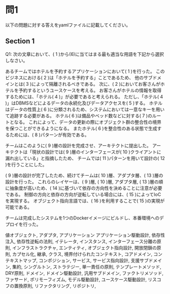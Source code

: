 # 問1

以下の問題に対する答えをyamlファイルに記載してください。

## Section 1



Q1: 次の文章において、( 1 )から(6)に当てはまる最も適当な用語を下記から選択しなさい。


あるチームではホテルを予約するアプリケーションにおいて( 1 )を行った。
このビジネスにおける( 2 )は「ホテルを予約する」ことであるため、
他のサブドメインとは( 3 )によって隔離されるべきである。
次に、( 2 )においてお客さんがホテルを予約するというユースケースを考える。
お客さんがホテルの情報を取得するためには、「ホテル( 4 )」が必要であると考えられる。
ただし、「ホテル( 4 )」はDBMSなどによるデータの永続化及びデータアクセスを( 5 )する。
ホテルはデータの性質上( 6 )に分類されるため、システムにおいては一意なキーを用いて追跡する必要がある。
ホテル( 6 )は備品やベッド数などに対する( 7 )のルートとなる。
これによって、データの更新の際にオブジェクト群の整合性の境界を保つことができるようになる。
またホテル( 6 )を整合性のある状態で生成するためには、( 8 )パターンが有効である。

チームはこのように( 9 )層の設計を完成させ、アーキテクトに提出した。
アーキテクトは「現状の設計では( 9 )層のインターフェースが( 10 )クライアントに漏れ出している」と指摘したため、
チームでは( 11 )パターンを用いて設計の( 12 )を行うことにした。

( 9 )層の設計が完了したため、続けてチームは( 10 )層、アダプタ層、( 13 )層の設計を行った。
これらのレイヤーは、( 9 )層, ( 10 )層, アダプタ層, ( 13 )層の順に抽象度が高いため、( 14 )に基づいて依存の方向性を決めることに注意が必要である。
制御の方向と依存の方向が逆転している場合には、( 15 )によってIoCを実現する。
オブジェクト指向言語では、( 16 )を利用することで( 15 )の実現が可能である。

チームは完成したシステムを1つのDockerイメージにビルドし、本番環境へのデプロイを行った。


値オブジェクト, アダプタ, アプリケーション アプリケーション駆動設計, 依存性注入, 依存性逆転の法則, イテレータ, インスタンス, インターフェース分離の原則, インフラストラクチャ, エンティティ, オブジェクト指向設計,
開放閉鎖の原則, カプセル化, 継承, クラス, 境界付けられたコンテキスト, コアドメイン, コンテキストマップ, コンポジション,
サービス, サービス指向設計, 支援サブドメイン, 集約, シングルトン, ストラテジー,
単一責任の原則, テンプレートメソッド, DRY原則, ドメイン, ドメイン駆動設計,
汎用サブドメイン, ファクトリメソッド, ファサード, ポリモーフィズム,
モデル駆動設計,
ユースケース駆動設計,
リスコフの置換原則, リファクタリング, リポジトリ,
